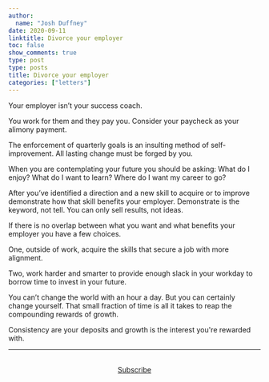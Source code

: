 ```yaml
---
author:
  name: "Josh Duffney"
date: 2020-09-11
linktitle: Divorce your employer
toc: false
show_comments: true
type: post
type: posts
title: Divorce your employer
categories: ["letters"]
---
```


Your employer isn’t your success coach. 

You work for them and they pay you. Consider your paycheck as your alimony payment. 

The enforcement of quarterly goals is an insulting method of self-improvement. All lasting change must be forged by you.

When you are contemplating your future you should be asking: What do I enjoy? What do I want to learn? Where do I want my career to go? 

After you’ve identified a direction and a new skill to acquire or to improve demonstrate how that skill benefits your employer. Demonstrate is the keyword, not tell. You can only sell results, not ideas.

If there is no overlap between what you want and what benefits your employer you have a few choices. 

One, outside of work, acquire the skills that secure a job with more alignment. 

Two, work harder and smarter to provide enough slack in your workday to borrow time to invest in your future. 

You can’t change the world with an hour a day. But you can certainly change yourself. That small fraction of time is all it takes to reap the compounding rewards of growth. 

Consistency are your deposits and growth is the interest you're rewarded with.

---

<br>

<div align="center">
<a href="https://share.mailbrew.com/joshduffney/the-duffney-digest-8iwj7ZGKXGjn">Subscribe</a>
</div>

<br>